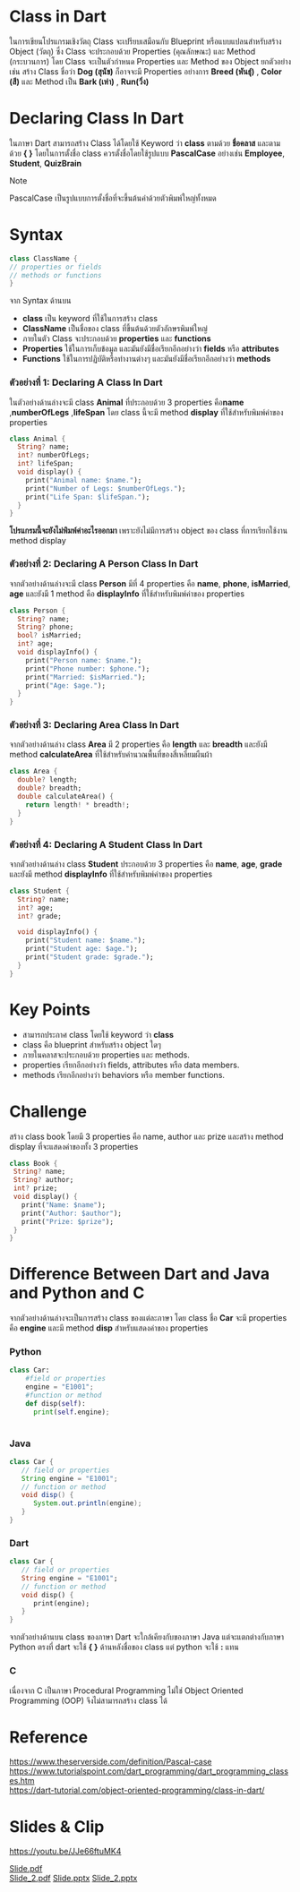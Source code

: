 
# Class in Dart
ในการเขียนโปรแกรมเชิงวัตถุ Class จะเปรียบเสมือนกับ Blueprint หรือแบบแปลนสำหรับสร้าง Object (วัตถุ) ซึ่ง Class จะประกอบด้วย Properties (คุณลักษณะ) และ Method (กระบวนการ) โดย Class จะเป็นตัวกำหนด Properties และ Method ของ Object ยกตัวอย่างเช่น สร้าง Class ชื่อว่า **Dog (สุนัข)** ก็อาจจะมี Properties อย่างการ **Breed (พันธุ์)** , **Color (สี)** และ Method เป็น  **Bark (เห่า)** , **Run(วิ่ง)**
 

# Declaring Class In Dart
ในภาษา Dart สามารถสร้าง Class ได้โดยใช้ Keyword ว่า **class** ตามด้วย **ชื่อคลาส** และตามด้วย **{ }** โดยในการตั้งชื่อ class ควรตั้งชื่อโดยใช้รูปแบบ **PascalCase** อย่างเช่น **Employee**,  **Student**,  **QuizBrain**
>[!NOTE]
>PascalCase เป็นรูปแบบการตั้งชื่อที่จะขึ้นต้นคำด้วยตัวพิมพ์ใหญ่ทั้งหมด

# Syntax
```dart
class ClassName {
// properties or fields
// methods or functions
}
```
จาก Syntax ด้านบน
- **class** เป็น keyword ที่ใช้ในการสร้าง class
- **ClassName** เป็นชื่อของ class ที่ขึ้นต้นด้วยตัวอักษรพิมพ์ใหญ่
- ภายในตัว Class จะประกอบด้วย **properties** และ **functions**
- **Properties** ใช้ในการเก็บข้อมูล และมันยังมีชื่อเรียกอีกอย่างว่า **fields**  หรือ **attributes**
- **Functions** ใช้ในการปฏิบัติหรือทำงานต่างๆ และมันยังมีชื่อเรียกอีกอย่างว่า  **methods**

### ตัวอย่างที่ 1: Declaring A Class In Dart
ในตัวอย่างด้านล่างจะมี class **Animal** ที่ประกอบด้วย 3 properties คือ**name** ,**numberOfLegs** ,**lifeSpan** โดย class นี้จะมี method **display** ที่ใช้สำหรับพิมพ์ค่าของ properties  
```dart
class Animal {
  String? name;
  int? numberOfLegs;
  int? lifeSpan;
  void display() {
    print("Animal name: $name.");
    print("Number of Legs: $numberOfLegs.");
    print("Life Span: $lifeSpan.");
  }
}
```
 
**โปรแกรมนี้จะยังไม่พิมพ์ค่าอะไรออกมา** เพราะยังไม่มีการสร้าง object ของ class ที่การเรียกใช้งาน method display

### ตัวอย่างที่ 2: Declaring A Person Class In Dart
จากตัวอย่างด้านล่างจะมี class **Person** มีที่ 4 properties คือ **name**,  **phone**,  **isMarried**, **age** และยังมี 1 method คือ **displayInfo** ที่ใช้สำหรับพิมพ์ค่าของ properties
```dart
class Person {
  String? name;
  String? phone;
  bool? isMarried;
  int? age;
  void displayInfo() {
    print("Person name: $name.");
    print("Phone number: $phone.");
    print("Married: $isMarried.");
    print("Age: $age.");
  }
}

```
### ตัวอย่างที่ 3: Declaring Area Class In Dart

จากตัวอย่างด้านล่าง class  **Area**  มี 2 properties คือ **length**  และ **breadth** และยังมี method **calculateArea** ที่ใช้สำหรับคำนวณพื้นที่ของสี่เหลี่ยมผืนผ้า


```dart
class Area {
  double? length;
  double? breadth;
  double calculateArea() {
    return length! * breadth!;
  }
}
```

### ตัวอย่างที่ 4: Declaring A Student Class In Dart

จากตัวอย่างด้านล่าง class   **Student**  ประกอบด้วย 3   properties คือ **name**,  **age**, **grade** และยังมี method **displayInfo** ที่ใช้สำหรับพิมพ์ค่าของ properties
```dart
class Student {
  String? name;
  int? age;
  int? grade;

  void displayInfo() {
    print("Student name: $name.");
    print("Student age: $age.");
    print("Student grade: $grade.");
  }
}
```
# Key Points

-   สามารถประกาศ class โดยใช้ keyword ว่า **class**
-   class คือ blueprint สำหรับสร้าง object ใดๆ
-   ภายในคลาสจะประกอบด้วย properties และ methods.
-   properties เรียกอีกอย่างว่า fields, attributes หรือ data members.
-   methods เรียกอีกอย่างว่า behaviors หรือ member functions.

# Challenge
สร้าง class book โดยมี 3 properties คือ name, author และ prize และสร้าง method display ที่จะแสดงค่าของทั้ง 3 properties
 ```dart
class Book {
  String? name;
  String? author;
  int? prize;
  void display() {
    print("Name: $name");
    print("Author: $author");
    print("Prize: $prize");
  }
}
```
# Difference Between Dart and Java and Python and C
จากตัวอย่างด้านล่างจะเป็นการสร้าง class ของแต่ละภาษา โดย class ชื่อ **Car** จะมี properties คือ **engine** และมี method **disp** สำหรับแสดงค่าของ properties
### Python
```python
class Car:  
    #field or properties
    engine = "E1001";  
    #function or method
    def disp(self): 
      print(self.engine); 
      
```
 
### Java
```java
class Car {  
   // field or properties
   String engine = "E1001";  
   // function or method
   void disp() { 
      System.out.println(engine); 
   } 
}
```

### Dart
```dart
class Car {  
   // field or properties
   String engine = "E1001";     
   // function or method
   void disp() { 
      print(engine); 
   } 
}
```
จากตัวอย่างด้านบน class ของภาษา Dart จะใกล้เคียงกับของภาษา Java แต่จะแตกต่างกับภาษา Python ตรงที่ dart จะใช้ **{ }** ด้านหลังชื่อของ class แต่ python จะใช้ **:** แทน

### C
เนื่องจาก C เป็นภาษา Procedural Programming ไม่ใช่ Object Oriented Programming (OOP) จึงไม่สามารถสร้าง class ได้

 

 

# Reference
https://www.theserverside.com/definition/Pascal-case<br>
https://www.tutorialspoint.com/dart_programming/dart_programming_classes.htm<br>
https://dart-tutorial.com/object-oriented-programming/class-in-dart/<br>


 
# Slides & Clip
https://youtu.be/JJe66ftuMK4<br>

[Slide.pdf](https://github.com/630710676/pl/blob/main/Class%20in%20Dart.pdf?raw=true)<br>
[Slide_2.pdf](https://github.com/630710676/pl/blob/main/Class%20in%20Dart_.pdf)
[Slide.pptx](https://github.com/630710676/pl/blob/main/Class%20in%20Dart.pptx?raw=true)
[Slide_2.pptx](https://github.com/630710676/pl/blob/main/Class%20in%20Dart_.pptx)
